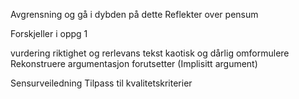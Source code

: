 
Avgrensning og gå i dybden på dette
Reflekter over pensum

Forskjeller i oppg 1

vurdering riktighet og rerlevans
tekst kaotisk og dårlig
omformulere
Rekonstruere argumentasjon
forutsetter (Implisitt argument)

Sensurveiledning
Tilpass til kvalitetskriterier